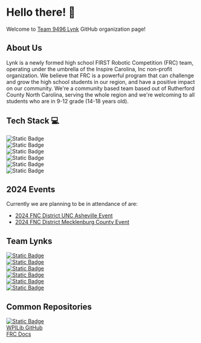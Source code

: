 # Hello there! 👋
Welcome to 
[Team 9496 Lynk](https://www.thebluealliance.com/team/9496) 
GitHub organization page! </br>

## About Us 
Lynk is a newly formed high school FIRST Robotic Competition (FRC) team, operating under the umbrella of the Inspire Carolina, Inc non-profit organization. We believe that FRC is a powerful program that can challenge and grow the high school students in our region, and have a positive impact on our community. We're a community based team based out of Rutherford County North Carolina, serving the whole region and we're welcoming to all students who are in 9-12 grade (14-18 years old).

## Tech Stack 💻
![Static Badge](https://img.shields.io/badge/Java-Java?style=for-the-badge&logo=openjdk&logoColor=000000&labelColor=bf5700&color=000000) </br>
![Static Badge](https://img.shields.io/badge/Gradle-Gradle?style=for-the-badge&logo=gradle&logoColor=000000&labelColor=bf5700&color=000000) </br>
![Static Badge](https://img.shields.io/badge/Git-Git?style=for-the-badge&logo=git&logoColor=000000&labelColor=bf5700&color=000000) </br>
![Static Badge](https://img.shields.io/badge/github-github?style=for-the-badge&logo=github&logoColor=000000&labelColor=bf5700&color=000000) </br>
![Static Badge](https://img.shields.io/badge/markdown-markdown?style=for-the-badge&logo=markdown&logoColor=000000&labelColor=bf5700&color=000000) </br>
![Static Badge](https://img.shields.io/badge/Visual%20Studio%20Code-Visual%20Studio%20Code?style=for-the-badge&logo=visualstudiocode&logoColor=000000&labelColor=bf5700&color=000000) </br>


## 2024 Events
Currently we are planning to be in attendance of are: </br>
- [2024 FNC District UNC Asheville Event](https://www.thebluealliance.com/event/2024ncash) </br>
- [2024 FNC District Mecklenburg County Event](https://www.thebluealliance.com/event/2024ncmec) </br>

## Team Lynks
[![Static Badge](https://img.shields.io/badge/Team_Website-Lynk?style=for-the-badge&label=Lynk&labelColor=bf5700&color=000000)](https://lynkrobotics.org) <br>
[![Static Badge](https://img.shields.io/badge/Facebook-facebook?style=for-the-badge&logo=facebook&logoColor=000000&labelColor=bf5700&color=000000)](https://www.facebook.com/lynkfrc) </br>
[![Static Badge](https://img.shields.io/badge/Instagram-instagram?style=for-the-badge&logo=instagram&logoColor=000000&labelColor=bf5700&color=000000)](https://www.instagram.com/lynkfrc/) </br>
[![Static Badge](https://img.shields.io/badge/Github-github?style=for-the-badge&logo=github&logoColor=000000&labelColor=bf5700&color=000000)](https://github.com/LynkRobotics) </br>
[![Static Badge](https://img.shields.io/badge/Youtube-youtube?style=for-the-badge&logo=youtube&logoColor=000000&labelColor=bf5700&color=000000)](https://www.youtube.com/@LynkFRC/) </br>
[![Static Badge](https://img.shields.io/badge/OA_Thread-Lynk?style=for-the-badge&label=2024&labelColor=bf5700&color=000000)](https://www.chiefdelphi.com/t/frc-9496-lynk-2024-build-thread-open-alliance/441524?u=jimmyy) </br>




## Common Repositories 
[![Static Badge](https://img.shields.io/badge/Lynk_Library_Of_Knowledge-LLK?style=for-the-badge&label=LLK&labelColor=Bf5700&color=000000)](https://docs.lynkrobotics.org/) </br>
[WPILib GitHub](https://github.com/wpilibsuite/allwpilib) </br>
[FRC Docs](https://docs.wpilib.org/en/stable/index.html) </br>

<!-- https://hejazizo-github-profile-readme-srcstreamlit-app-i6skm7.streamlit.app/ for the badges-->
<!-- https://shields.io/ for the badges-->
